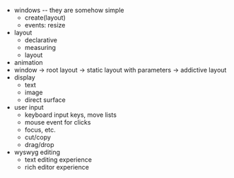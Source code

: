 * windows -- they are somehow simple
    * create(layout)
    * events: resize
* layout
    * declarative
    * measuring
    * layout
* animation
* window
  -> root layout
  -> static layout with parameters
  -> addictive layout
* display
    * text
    * image
    * direct surface
* user input
    * keyboard input keys, move lists
    * mouse event for clicks
    * focus, etc.
    * cut/copy
    * drag/drop
* wyswyg editing
    * text editing experience
    * rich editor experience
